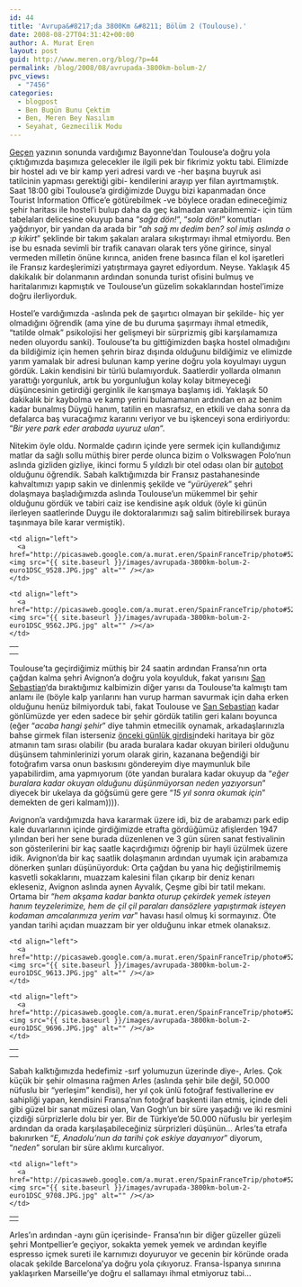 ```yaml
---
id: 44
title: 'Avrupa&#8217;da 3800Km &#8211; Bölüm 2 (Toulouse).'
date: 2008-08-27T04:31:42+00:00
author: A. Murat Eren
layout: post
guid: http://www.meren.org/blog/?p=44
permalink: /blog/2008/08/avrupada-3800km-bolum-2/
pvc_views:
  - "7456"
categories:
  - blogpost
  - Ben Bugün Bunu Çektim
  - Ben, Meren Bey Nasılım
  - Seyahat, Gezmecilik Modu
---
```

[Geçen](http://www.meren.org/blog/2008/08/avrupada-3800km-bolum-1/) yazının sonunda vardığımız Bayonne&#8217;dan Toulouse&#8217;a doğru yola çıktığımızda başımıza gelecekler ile ilgili pek bir fikrimiz yoktu tabi. Elimizde bir hostel adı ve bir kamp yeri adresi vardı ve -her başına buyruk asi tatilcinin yapması gerektiği gibi- kendilerini arayıp yer filan ayırtmamıştık. Saat 18:00 gibi Toulouse&#8217;a girdiğimizde Duygu bizi kapanmadan önce Tourist Information Office&#8217;e götürebilmek -ve böylece oradan edineceğimiz şehir haritası ile hostel&#8217;i bulup daha da geç kalmadan varabilmemiz- için tüm tabelaları delicesine okuyup bana &#8220;_sağa dön!_&#8220;, &#8220;_sola dön!_&#8221; komutları yağdırıyor, bir yandan da arada bir &#8220;_ah sağ mı dedim ben? sol imiş aslında o :p kikirt_&#8221; şeklinde bir takım şakaları aralara sıkıştırmayı ihmal etmiyordu. Ben ise bu esnada sevimli bir trafik canavarı olarak ters yöne girince, sinyal vermeden milletin önüne kırınca, aniden frene basınca filan el kol işaretleri ile Fransız kardeşlerimizi yatıştırmaya gayret ediyordum. Neyse. Yaklaşık 45 dakikalık bir dolanmanın ardından sonunda turist ofisini bulmuş ve haritalarımızı kapmıştık ve Toulouse&#8217;un güzelim sokaklarından hostel&#8217;imize doğru ilerliyorduk.

Hostel&#8217;e vardığımızda -aslında pek de şaşırtıcı olmayan bir şekilde- hiç yer olmadığını öğrendik (ama yine de bu duruma şaşırmayı ihmal etmedik, &#8220;tatilde olmak&#8221; psikolojisi her gelişmeyi bir sürprizmiş gibi karşılamamıza neden oluyordu sanki). Toulouse&#8217;ta bu gittiğimizden başka hostel olmadığını da bildiğimiz için hemen şehrin biraz dışında olduğunu bildiğimiz ve elimizde yarım yamalak bir adresi bulunan kamp yerine doğru yola koyulmayı uygun gördük. Lakin kendisini bir türlü bulamıyorduk. Saatlerdir yollarda olmanın yarattığı yorgunluk, artık bu yorgunluğun kolay kolay bitmeyeceği düşüncesinin getirdiği gerginlik ile karışmaya başlamış idi. Yaklaşık 50 dakikalık bir kaybolma ve kamp yerini bulamamanın ardından en az benim kadar bunalmış Düygü hanım, tatilin en masrafsız, en etkili ve daha sonra da defalarca baş vuracağımız kararını veriyor ve bu işkenceyi sona erdiriyordu: &#8220;_Bir yere park eder arabada uyuruz ulan_&#8220;.

Nitekim öyle oldu. Normalde çadırın içinde yere sermek için kullandığımız matlar da sağlı sollu müthiş birer perde olunca bizim o Volkswagen Polo&#8217;nun aslında gizliden gizliye, ikinci formu 5 yıldızlı bir otel odası olan bir [autobot](http://tr.wikipedia.org/wiki/Autobots) olduğunu öğrendik. Sabah kalktığımızda bir Fransız pastahanesinde kahvaltımızı yapıp sakin ve dinlenmiş şekilde ve &#8220;_yürüyerek_&#8221; şehri dolaşmaya başladığımızda aslında Toulouse&#8217;un mükemmel bir şehir olduğunu gördük ve tabiri caiz ise kendisine aşık olduk (öyle ki günün ilerleyen saatlerinde Duygu ile doktoralarımızı sağ salim bitirebilirsek buraya taşınmaya bile karar vermiştik).

<table border="0" width="100%">
  <tr>
    <td align="right">
      <a href="http://picasaweb.google.com/a.murat.eren/SpainFranceTrip/photo#5236712032010915570"><img src="{{ site.baseurl }}/images/avrupada-3800km-bolum-2-euro1DSC_9595.JPG.jpg" alt="" /></a>
    </td>
    
    <td align="left">
      <a href="http://picasaweb.google.com/a.murat.eren/SpainFranceTrip/photo#5236711961094057394"><img src="{{ site.baseurl }}/images/avrupada-3800km-bolum-2-euro1DSC_9528.JPG.jpg" alt="" /></a>
    </td>
  </tr>
  
  <tr>
    <td align="right">
      <a href="http://picasaweb.google.com/a.murat.eren/SpainFranceTrip/photo#5236712063625869026"><img src="{{ site.baseurl }}/images/avrupada-3800km-bolum-2-euro1DSC_9603.JPG.jpg" alt="" /></a>
    </td>
    
    <td align="left">
      <a href="http://picasaweb.google.com/a.murat.eren/SpainFranceTrip/photo#5236711999167307666"><img src="{{ site.baseurl }}/images/avrupada-3800km-bolum-2-euro1DSC_9562.JPG.jpg" alt="" /></a>
    </td>
  </tr>
</table>

Toulouse&#8217;ta geçirdiğimiz müthiş bir 24 saatin ardından Fransa&#8217;nın orta çağdan kalma şehri Avignon&#8217;a doğru yola koyulduk, fakat yarısını [San Sebastian](http://www.meren.org/blog/2008/08/avrupada-3800km-bolum-1/)&#8216;da bıraktığımız kalbimizin diğer yarısı da Toulouse&#8217;ta kalmıştı tam anlamı ile (böyle kalp yarılarını han vurup harman savurmak için daha erken olduğunu henüz bilmiyorduk tabi, fakat Toulouse ve [San Sebastian](http://www.meren.org/blog/2008/08/avrupada-3800km-bolum-1/) kadar gönlümüzde yer eden sadece bir şehir gördük tatilin geri kalanı boyunca (eğer &#8220;_acaba hangi şehir_&#8221; diye tahmin etmecilik oynamak, arkadaşlarınızla bahse girmek filan isterseniz [önceki günlük girdisi](http://www.meren.org/blog/2008/08/avrupada-3800km-bolum-1avrupada-3800km-bolum-1/)ndeki haritaya bir göz atmanın tam sırası olabilir (bu arada buralara kadar okuyan birileri olduğunu düşünsem tahminlerinizi yorum olarak girin, kazanana beğendiği bir fotoğrafım varsa onun baskısını göndereyim diye maymunluk bile yapabilirdim, ama yapmıyorum (öte yandan buralara kadar okuyup da &#8220;_eğer buralara kadar okuyan olduğunu düşünmüyorsan neden yazıyorsun_&#8221; diyecek bir ukelaya da göğsümü gere gere &#8220;_15 yıl sonra okumak için_&#8221; demekten de geri kalmam)))).

Avignon&#8217;a vardığımızda hava kararmak üzere idi, biz de arabamızı park edip kale duvarlarının içinde girdiğimizde etrafta gördüğümüz afişlerden 1947 yılından beri her sene burada düzenlenen ve 3 gün süren sanat festivalinin son gösterilerini bir kaç saatle kaçırdığımızı öğrenip bir hayli üzülmek üzere idik. Avignon&#8217;da bir kaç saatlik dolaşmanın ardından uyumak için arabamıza dönerken şunları düşünüyorduk: Orta çağdan bu yana hiç değiştirilmemiş kasvetli sokaklarını, muazzam kalesini filan çıkarıp bir deniz kenarı ekleseniz, Avignon aslında aynen Ayvalık, Çeşme gibi bir tatil mekanı. Ortama bir &#8220;_hem akşama kadar bankta oturup çekirdek yemek isteyen hanım teyzelerimize, hem de çil çil paraları dansözlere yapıştırmak isteyen kodaman amcalarımıza yerim var_&#8221; havası hasıl olmuş ki sormayınız. Öte yandan tarihi açıdan muazzam bir yer olduğunu inkar etmek olanaksız.

<table border="0" width="100%">
  <tr>
    <td align="right">
      <a href="http://picasaweb.google.com/a.murat.eren/SpainFranceTrip/photo#5236712078318796818"><img src="{{ site.baseurl }}/images/avrupada-3800km-bolum-2-euro1DSC_9616.JPG.jpg" alt="" /></a>
    </td>
    
    <td align="left">
      <a href="http://picasaweb.google.com/a.murat.eren/SpainFranceTrip/photo#5236712071381635842"><img src="{{ site.baseurl }}/images/avrupada-3800km-bolum-2-euro1DSC_9613.JPG.jpg" alt="" /></a>
    </td>
  </tr>
  
  <tr>
    <td align="right">
      <a href="http://picasaweb.google.com/a.murat.eren/SpainFranceTrip/photo#5236712084422735026"><img src="{{ site.baseurl }}/images/avrupada-3800km-bolum-2-euro1DSC_9672.JPG.jpg" alt="" /></a>
    </td>
    
    <td align="left">
      <a href="http://picasaweb.google.com/a.murat.eren/SpainFranceTrip/photo#5236712111761255298"><img src="{{ site.baseurl }}/images/avrupada-3800km-bolum-2-euro1DSC_9696.JPG.jpg" alt="" /></a>
    </td>
  </tr>
</table>

Sabah kalktığımızda hedefimiz -sırf yolumuzun üzerinde diye-, Arles. Çok küçük bir şehir olmasına rağmen Arles (aslında şehir bile değil, 50.000 nüfuslu bir &#8220;yerleşim&#8221; kendisi), her yıl çok ünlü fotoğraf festivallerine ev sahipliği yapan, kendisini Fransa&#8217;nın fotoğraf başkenti ilan etmiş, içinde deli gibi güzel bir sanat müzesi olan, Van Gogh&#8217;un bir süre yaşadığı ve iki resmini çizdiği sürprizlerle dolu bir yer. Bir de Türkiye&#8217;de 50.000 nüfuslu bir yerleşim ardından da orada karşılaşabileceğiniz sürprizleri düşünün&#8230; Arles&#8217;ta etrafa bakınırken &#8220;_E, Anadolu&#8217;nun da tarihi çok eskiye dayanıyor_&#8221; diyorum, &#8220;_neden_&#8221; soruları bir süre aklımı kurcalıyor.

<table border="0" width="100%">
  <tr>
    <td align="right">
      <a href="http://picasaweb.google.com/a.murat.eren/SpainFranceTrip/photo#5236712130282208290"><img src="{{ site.baseurl }}/images/avrupada-3800km-bolum-2-euro1DSC_9703.JPG.jpg" alt="" /></a>
    </td>
    
    <td align="left">
      <a href="http://picasaweb.google.com/a.murat.eren/SpainFranceTrip/photo#5236712130733042306"><img src="{{ site.baseurl }}/images/avrupada-3800km-bolum-2-euro1DSC_9708.JPG.jpg" alt="" /></a>
    </td>
  </tr>
</table>

Arles&#8217;ın ardından -aynı gün içerisinde- Fransa&#8217;nın bir diğer güzeller güzeli şehri Montpellier&#8217;e geçiyor, sokakta yemek yemek ve ardından keyifle espresso içmek sureti ile karnımızı doyuruyor ve gecenin bir köründe orada olacak şekilde Barcelona&#8217;ya doğru yola çıkıyoruz. Fransa-İspanya sınırına yaklaşırken Marseille&#8217;ye doğru el sallamayı ihmal etmiyoruz tabi&#8230;
